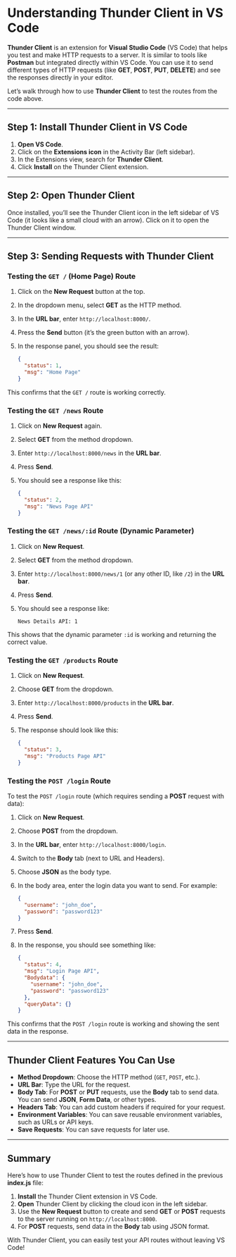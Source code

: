 # Understanding Thunder Client in VS Code

**Thunder Client** is an extension for **Visual Studio Code** (VS Code) that helps you test and make HTTP requests to a server. It is similar to tools like **Postman** but integrated directly within VS Code. You can use it to send different types of HTTP requests (like **GET**, **POST**, **PUT**, **DELETE**) and see the responses directly in your editor.

Let’s walk through how to use **Thunder Client** to test the routes from the code above.

---

## Step 1: Install Thunder Client in VS Code

1. **Open VS Code**.
2. Click on the **Extensions icon** in the Activity Bar (left sidebar).
3. In the Extensions view, search for **Thunder Client**.
4. Click **Install** on the Thunder Client extension.

---

## Step 2: Open Thunder Client

Once installed, you’ll see the Thunder Client icon in the left sidebar of VS Code (it looks like a small cloud with an arrow). Click on it to open the Thunder Client window.

---

## Step 3: Sending Requests with Thunder Client

### Testing the `GET /` (Home Page) Route

1. Click on the **New Request** button at the top.
2. In the dropdown menu, select **GET** as the HTTP method.
3. In the **URL bar**, enter `http://localhost:8000/`.
4. Press the **Send** button (it’s the green button with an arrow).
5. In the response panel, you should see the result:

   ```json
   {
     "status": 1,
     "msg": "Home Page"
   }
   ```

This confirms that the `GET /` route is working correctly.

### Testing the `GET /news` Route

1. Click on **New Request** again.
2. Select **GET** from the method dropdown.
3. Enter `http://localhost:8000/news` in the **URL bar**.
4. Press **Send**.
5. You should see a response like this:

   ```json
   {
     "status": 2,
     "msg": "News Page API"
   }
   ```

### Testing the `GET /news/:id` Route (Dynamic Parameter)

1. Click on **New Request**.
2. Select **GET** from the method dropdown.
3. Enter `http://localhost:8000/news/1` (or any other ID, like `/2`) in the **URL bar**.
4. Press **Send**.
5. You should see a response like:

   ```
   News Details API: 1
   ```

This shows that the dynamic parameter `:id` is working and returning the correct value.

### Testing the `GET /products` Route

1. Click on **New Request**.
2. Choose **GET** from the dropdown.
3. Enter `http://localhost:8000/products` in the **URL bar**.
4. Press **Send**.
5. The response should look like this:

   ```json
   {
     "status": 3,
     "msg": "Products Page API"
   }
   ```

### Testing the `POST /login` Route

To test the `POST /login` route (which requires sending a **POST** request with data):

1. Click on **New Request**.
2. Choose **POST** from the dropdown.
3. In the **URL bar**, enter `http://localhost:8000/login`.
4. Switch to the **Body** tab (next to URL and Headers).
5. Choose **JSON** as the body type.
6. In the body area, enter the login data you want to send. For example:

   ```json
   {
     "username": "john_doe",
     "password": "password123"
   }
   ```

7. Press **Send**.
8. In the response, you should see something like:

   ```json
   {
     "status": 4,
     "msg": "Login Page API",
     "Bodydata": {
       "username": "john_doe",
       "password": "password123"
     },
     "queryData": {}
   }
   ```

This confirms that the `POST /login` route is working and showing the sent data in the response.

---

## Thunder Client Features You Can Use

- **Method Dropdown**: Choose the HTTP method (`GET`, `POST`, etc.).
- **URL Bar**: Type the URL for the request.
- **Body Tab**: For **POST** or **PUT** requests, use the **Body** tab to send data. You can send **JSON**, **Form Data**, or other types.
- **Headers Tab**: You can add custom headers if required for your request.
- **Environment Variables**: You can save reusable environment variables, such as URLs or API keys.
- **Save Requests**: You can save requests for later use.

---

## Summary

Here’s how to use Thunder Client to test the routes defined in the previous **index.js** file:

1. **Install** the Thunder Client extension in VS Code.
2. **Open** Thunder Client by clicking the cloud icon in the left sidebar.
3. Use the **New Request** button to create and send **GET** or **POST** requests to the server running on `http://localhost:8000`.
4. For **POST** requests, send data in the **Body** tab using JSON format.

With Thunder Client, you can easily test your API routes without leaving VS Code!